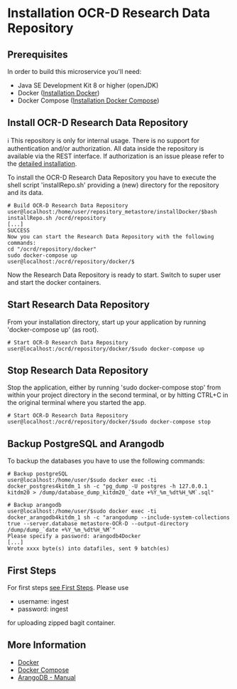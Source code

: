 # Installation OCR-D Research Data Repository

## Prerequisites

In order to build this microservice you'll need:

* Java SE Development Kit 8 or higher (openJDK) 
* Docker ([Installation Docker](installationDocker.md))
* Docker Compose ([Installation Docker Compose](installationDocker.md#installation-docker-compose))


## Install OCR-D Research Data Repository 
:information_source: This repository is only for internal usage. There is no support for authentication and/or authorization.
All data inside the repository is available via the REST interface. If authorization is an issue please refer to
the [detailed installation](../installation.md). 

To install the OCR-D Research Data Repository you have to execute the shell script 'installRepo.sh' providing a
(new) directory for the repository and its data.

```bash=bash
# Build OCR-D Research Data Repository
user@localhost:/home/user/repository_metastore/installDocker/$bash installRepo.sh /ocrd/repository
[...]
SUCCESS
Now you can start the Research Data Repository with the following commands:
cd "/ocrd/repository/docker"
sudo docker-compose up
user@localhost:/ocrd/repository/docker/$
```
Now the Research Data Repository is ready to start. Switch to super user and start 
the docker containers.

## Start Research Data Repository
From your installation directory, start up your application by running 'docker-compose up' (as root).
```bash=bash
# Start OCR-D Research Data Repository
user@localhost:/ocrd/repository/docker/$sudo docker-compose up
```
## Stop Research Data Repository
Stop the application, either by running 'sudo docker-compose stop' from within your project directory 
in the second terminal, or by hitting CTRL+C in the original terminal where you started the app.
```bash=bash
# Start OCR-D Research Data Repository
user@localhost:/ocrd/repository/docker/$sudo docker-compose stop
```
## Backup PostgreSQL and Arangodb
To backup the databases you have to use the following commands:
```bash=bash
# Backup postgreSQL
user@localhost:/home/user/$sudo docker exec -ti docker_postgres4kitdm_1 sh -c "pg_dump -U postgres -h 127.0.0.1 kitdm20 > /dump/database_dump_kitdm20_`date +%Y_%m_%dt%H_%M`.sql"
```
```bash=bash
# Backup arangodb
user@localhost:/home/user/$sudo docker exec -ti docker_arangodb4kitdm_1 sh -c "arangodump --include-system-collections true --server.database metastore-OCR-D --output-directory /dump/dump_`date +%Y_%m_%dt%H_%M`"
Please specify a password: arangodb4Docker
[...]
Wrote xxxx byte(s) into datafiles, sent 9 batch(es)
```

## First Steps
For first steps [see First Steps](../installation.md#first-steps).
Please use 
*   username: ingest
*   password: ingest

for uploading zipped bagit container.

## More Information

* [Docker](https://www.docker.com/)
* [Docker Compose](https://docs.docker.com/compose/)
* [ArangoDB - Manual](https://docs.arangodb.com/3.4/Manual/)

